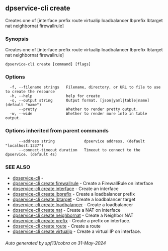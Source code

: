 ## dpservice-cli create

Creates one of [interface prefix route virtualip loadbalancer lbprefix lbtarget nat neighbornat firewallrule]

### Synopsis

Creates one of [interface prefix route virtualip loadbalancer lbprefix lbtarget nat neighbornat firewallrule]

```
dpservice-cli create [command] [flags]
```

### Options

```
  -f, --filename strings   Filename, directory, or URL to file to use to create the resource
  -h, --help               help for create
  -o, --output string      Output format. [json|yaml|table|name] (default "name")
      --pretty             Whether to render pretty output.
  -w, --wide               Whether to render more info in table output.
```

### Options inherited from parent commands

```
      --address string             dpservice address. (default "localhost:1337")
      --connect-timeout duration   Timeout to connect to the dpservice. (default 4s)
```

### SEE ALSO

* [dpservice-cli](dpservice-cli.md)	 -
* [dpservice-cli create firewallrule](dpservice-cli_create_firewallrule.md)	 - Create a FirewallRule on interface
* [dpservice-cli create interface](dpservice-cli_create_interface.md)	 - Create an interface
* [dpservice-cli create lbprefix](dpservice-cli_create_lbprefix.md)	 - Create a loadbalancer prefix
* [dpservice-cli create lbtarget](dpservice-cli_create_lbtarget.md)	 - Create a loadbalancer target
* [dpservice-cli create loadbalancer](dpservice-cli_create_loadbalancer.md)	 - Create a loadbalancer
* [dpservice-cli create nat](dpservice-cli_create_nat.md)	 - Create a NAT on interface
* [dpservice-cli create neighbornat](dpservice-cli_create_neighbornat.md)	 - Create a Neighbor NAT
* [dpservice-cli create prefix](dpservice-cli_create_prefix.md)	 - Create a prefix on interface.
* [dpservice-cli create route](dpservice-cli_create_route.md)	 - Create a route
* [dpservice-cli create virtualip](dpservice-cli_create_virtualip.md)	 - Create a virtual IP on interface.

###### Auto generated by spf13/cobra on 31-May-2024
